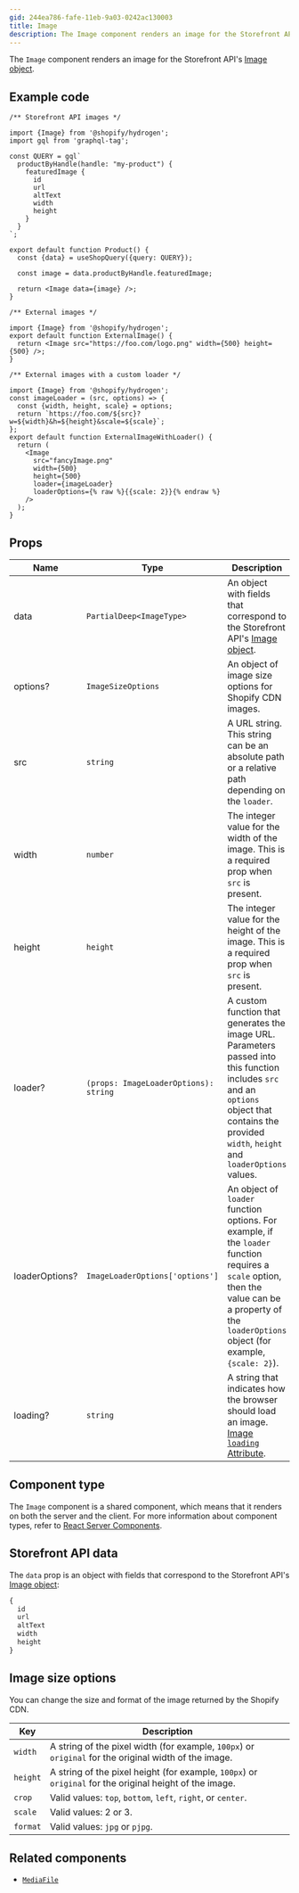 ```yaml
---
gid: 244ea786-fafe-11eb-9a03-0242ac130003
title: Image
description: The Image component renders an image for the Storefront API's Image object.
---
```


The `Image` component renders an image for the Storefront API's
[Image object](https://shopify.dev/api/storefront/reference/common-objects/image).

## Example code

```tsx
/** Storefront API images */

import {Image} from '@shopify/hydrogen';
import gql from 'graphql-tag';

const QUERY = gql`
  productByHandle(handle: "my-product") {
    featuredImage {
      id
      url
      altText
      width
      height
    }
  }
`;

export default function Product() {
  const {data} = useShopQuery({query: QUERY});

  const image = data.productByHandle.featuredImage;

  return <Image data={image} />;
}
```

```tsx
/** External images */

import {Image} from '@shopify/hydrogen';
export default function ExternalImage() {
  return <Image src="https://foo.com/logo.png" width={500} height={500} />;
}
```

```tsx
/** External images with a custom loader */

import {Image} from '@shopify/hydrogen';
const imageLoader = (src, options) => {
  const {width, height, scale} = options;
  return `https://foo.com/${src}?w=${width}&h=${height}&scale=${scale}`;
};
export default function ExternalImageWithLoader() {
  return (
    <Image
      src="fancyImage.png"
      width={500}
      height={500}
      loader={imageLoader}
      loaderOptions={% raw %}{{scale: 2}}{% endraw %}
    />
  );
}
```

## Props

| Name           | Type                                             | Description                                                                                                                                                                                          |
| -------------- | ------------------------------------------------ | ---------------------------------------------------------------------------------------------------------------------------------------------------------------------------------------------------- |
| data           | <code>PartialDeep&#60;ImageType&#62;</code>      | An object with fields that correspond to the Storefront API's [Image object](https://shopify.dev/api/storefront/reference/common-objects/image).                                                     |
| options?       | <code>ImageSizeOptions</code>                    | An object of image size options for Shopify CDN images.                                                                                                                                              |
| src            | <code>string</code>                              | A URL string. This string can be an absolute path or a relative path depending on the `loader`.                                                                                                      |
| width          | <code>number</code>                              | The integer value for the width of the image. This is a required prop when `src` is present.                                                                                                         |
| height         | <code>height</code>                              | The integer value for the height of the image. This is a required prop when `src` is present.                                                                                                        |
| loader?        | <code>(props: ImageLoaderOptions): string</code> | A custom function that generates the image URL. Parameters passed into this function includes `src` and an `options` object that contains the provided `width`, `height` and `loaderOptions` values. |
| loaderOptions? | <code>ImageLoaderOptions['options']</code>       | An object of `loader` function options. For example, if the `loader` function requires a `scale` option, then the value can be a property of the `loaderOptions` object (for example, `{scale: 2}`). |
| loading? | <code>string</code>       | A string that indicates how the browser should load an image. [Image `loading` Attribute](https://developer.mozilla.org/en-US/docs/Web/HTML/Element/img#attr-loading).   |

## Component type

The `Image` component is a shared component, which means that it renders on both the server and the client. For more information about component types, refer to [React Server Components](https://shopify.dev/custom-storefronts/hydrogen/framework/react-server-components).

## Storefront API data

The `data` prop is an object with fields that correspond to the Storefront API's [Image object](https://shopify.dev/api/storefront/reference/common-objects/image):

```graphql
{
  id
  url
  altText
  width
  height
}
```

## Image size options

You can change the size and format of the image returned by the Shopify CDN.

| Key      | Description                                                                                             |
| -------- | ------------------------------------------------------------------------------------------------------- |
| `width`  | A string of the pixel width (for example, `100px`) or `original` for the original width of the image.   |
| `height` | A string of the pixel height (for example, `100px`) or `original` for the original height of the image. |
| `crop`   | Valid values: `top`, `bottom`, `left`, `right`, or `center`.                                            |
| `scale`  | Valid values: 2 or 3.                                                                                   |
| `format` | Valid values: `jpg` or `pjpg`.                                                                          |

## Related components

- [`MediaFile`](https://shopify.dev/api/hydrogen/components/primitive/mediafile)
